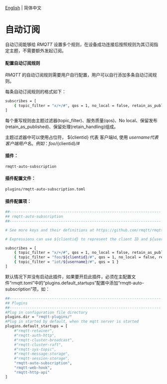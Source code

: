 [English](../en_US/auto-subscription.md)  | 简体中文

# 自动订阅

自动订阅能够给 *RMQTT* 设置多个规则，在设备成功连接后按照规则为其订阅指定主题，不需要额外发起订阅。

#### 配置自动订阅规则

*RMQTT* 的自动订阅规则需要用户自行配置，用户可以自行添加多条自动订阅规则。

每条自动订阅规则的格式如下：
```bash
subscribes = [
    { topic_filter = "x/+/#", qos = 1, no_local = false, retain_as_published = false, retain_handling = 0 }
]
```

每个重写规则由主题过滤器(topic_filter)、服务质量(qos)、No local、保留发布(retain_as_published)、保留处理(retain_handling)组成。

主题过滤器中可以使用占位符， ${clientid} 代表 客户端Id, 使用 ${username} 代表 客户端用户名。例如：foo/${clientid}/#


#### 插件：

```bash
rmqtt-auto-subscription
```

#### 插件配置文件：

```bash
plugins/rmqtt-auto-subscription.toml
```

#### 插件配置项：

```bash
##--------------------------------------------------------------------
## rmqtt-auto-subscription
##--------------------------------------------------------------------

# See more keys and their definitions at https://github.com/rmqtt/rmqtt/blob/master/docs/en_US/auto-subscription.md

# Expressions can use ${clientid} to represent the client ID and ${username} to represent the client username.

subscribes = [
    { topic_filter = "x/+/#", qos = 1, no_local = false, retain_as_published = false, retain_handling = 0 },
    { topic_filter = "foo/${clientid}/#", qos = 1, no_local = false, retain_as_published = false, retain_handling = 0 },
    { topic_filter = "iot/${username}/#", qos = 1 }
]
```


默认情况下并没有启动此插件，如果要开启此插件，必须在主配置文件“rmqtt.toml”中的“plugins.default_startups”配置中添加“rmqtt-auto-subscription”项，如：
```bash
##--------------------------------------------------------------------
## Plugins
##--------------------------------------------------------------------
#Plug in configuration file directory
plugins.dir = "rmqtt-plugins/"
#Plug in started by default, when the mqtt server is started
plugins.default_startups = [
    #"rmqtt-retainer",
    #"rmqtt-auth-http",
    #"rmqtt-cluster-broadcast",
    #"rmqtt-cluster-raft",
    #"rmqtt-sys-topic",
    #"rmqtt-message-storage",
    #"rmqtt-session-storage",
    "rmqtt-auto-subscription",
    "rmqtt-web-hook",
    "rmqtt-http-api"
]
```

